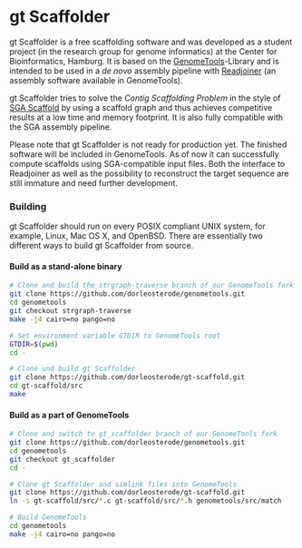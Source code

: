 # gt Scaffolder

gt Scaffolder is a free scaffolding software and was developed as a student
project (in the research group for genome informatics) at the Center for
Bioinformatics, Hamburg. It is based on the [GenomeTools](https://github.com/genometools/genometools)-Library and is
intended to be used in a *de novo* assembly pipeline with [Readjoiner](http://www.zbh.uni-hamburg.de/en/research/genome-informatics/software/readjoiner.html)
(an assembly software available in GenomeTools).

gt Scaffolder tries to solve the *Contig Scaffolding Problem* in the style
of [SGA Scaffold](https://github.com/jts/sga) by using a scaffold graph and thus achieves competitive
results at a low time and memory footprint. It is also fully compatible with
the SGA assembly pipeline.

Please note that gt Scaffolder is not ready for production yet. The finished
software will be included in GenomeTools. As of now it can successfully
compute scaffolds using SGA-compatible input files. Both the interface to
Readjoiner as well as the possibility to reconstruct the target sequence are
still immature and need further development.

### Building

gt Scaffolder should run on every POSIX compliant UNIX system, for example,
Linux, Mac OS X, and OpenBSD. There are essentially two different ways to build
gt Scaffolder from source.

#### Build as a stand-alone binary
```bash
# Clone and build the strgraph-traverse branch of our GenomeTools fork
git clone https://github.com/dorleosterode/genometools.git
cd genometools
git checkout strgraph-traverse
make -j4 cairo=no pango=no

# Set environment variable GTDIR to GenomeTools root
GTDIR=$(pwd)
cd -

# Clone und build gt Scaffolder
git clone https://github.com/dorleosterode/gt-scaffold.git
cd gt-scaffold/src
make
```

#### Build as a part of GenomeTools
```bash
# Clone and switch to gt_scaffolder branch of our GenomeTools fork
git clone https://github.com/dorleosterode/genometools.git
cd genometools
git checkout gt_scaffolder
cd -

# Clone gt Scaffolder and simlink files into GenomeTools
git clone https://github.com/dorleosterode/gt-scaffold.git
ln -s gt-scaffold/src/*.c gt-scaffold/src/*.h genometools/src/match

# Build GenomeTools
cd genometools
make -j4 cairo=no pango=no
```
